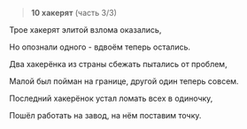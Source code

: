 > **10 хакерят**  (часть 3/3)

Трое хакерят элитой взлома оказались,

Но опознали одного - вдвоём теперь остались.

Два хакерёнка из страны сбежать пытались от проблем, 

Малой был пойман на границе, другой один теперь совсем.

Последний хакерёнок устал ломать всех в одиночку, 

Пошёл работать на завод, на нём поставим точку.
